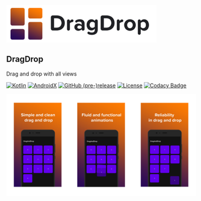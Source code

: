 <img src="docs/dragdrop_logo.png" alt="Showcase" height="100px">

## DragDrop
Drag and drop with all views

[![Kotlin](https://img.shields.io/badge/Kotlin-1.4.32-e36d0c.svg?style=flat-square)](http://kotlinlang.org)
[![AndroidX](https://img.shields.io/badge/AndroidX-1.3.2-572346.svg?style=flat-square)](https://developer.android.com/jetpack/androidx/)
[![GitHub (pre-)release](https://img.shields.io/github/v/release/fctaddia/dragdrop.svg?color=eb6c46&label=Release&style=flat-square)](./../../releases)
[![License](https://img.shields.io/github/license/fctaddia/DragDrop?color=29a621&label=License)](https://opensource.org/licenses/MIT)
[![Codacy Badge](https://app.codacy.com/project/badge/Grade/ddbcb5cee8ed484797236a698d6e7c34)](https://www.codacy.com/gh/fctaddia/DragDrop/dashboard?utm_source=github.com&amp;utm_medium=referral&amp;utm_content=fctaddia/DragDrop&amp;utm_campaign=Badge_Grade)

![Showcase](https://raw.githubusercontent.com/fctaddia/DragDrop/main/docs/drag_screen.png)

